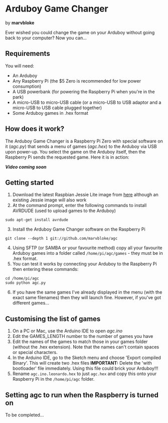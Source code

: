 # Arduboy Game Changer
by __marvbloke__

Ever wished you could change the game on your Arduboy without going back to your computer? Now you can...
## Requirements
You will need:
* An Arduboy
* Any Raspberry Pi (the $5 Zero is recommended for low power consumption)
* A USB powerbank (for powering the Raspberry Pi when you're in the park)
* A micro-USB to micro-USB cable (or a micro-USB to USB adaptor and a micro-USB to USB cable plugged together)
* Some Arduboy games in .hex format
## How does it work?
The Arduboy Game Changer is a Raspberry Pi Zero with special software on it (_agc.py_) that sends a menu of games (_agc.hex_) to the Arduboy via USB upon power-up. You select the game on the Arduboy itself, then the Raspberry Pi sends the requested game. Here it is in action:

___Video coming soon___

## Getting started
1. Download the latest Raspbian Jessie Lite image from [here](https://www.raspberrypi.org/downloads/raspbian/) although an existing Jessie image will also work
2. At the command prompt, enter the following commands to install AVRDUDE (used to upload games to the Arduboy)
```
sudo apt-get install avrdude
```
3. Install the Arduboy Game Changer software on the Raspberry Pi
```
git clone --depth 1 git://github.com/marvbloke/agc
```
4. Using SFTP (or SAMBA or your favourite method) copy all your favourite Arduboy games into a folder called ```/home/pi/agc/games``` - they must be in .hex format.
5. You can test it works by connecting your Arduboy to the Raspberry Pi then entering these commands:
```
cd /home/pi/agc
sudo python agc.py
```
6. If you have the same games I've already displayed in the menu (with the exact same filenames) then they will launch fine. However, if you've got different games...
## Customising the list of games
1. On a PC or Mac, use the Arduino IDE to open _agc.ino_
2. Edit the GAMES_LENGTH number to the number of games you have
3. Edit the names of the games to match those in your games folder (without the .hex extension). Note that the names can't contain spaces or special characters.
4. In the Arduino IDE, go to the Sketch menu and choose 'Export compiled Binary'. This will create two .hex files
__IMPORTANT:__ Delete the 'with bootloader' file immediately. Using this file could brick your Arduboy!!!
5. Rename ```agc.ino.leonardo.hex``` to just ```agc.hex``` and copy this onto your Raspberry Pi in the ```/home/pi/agc``` folder.
## Setting agc to run when the Raspberry is turned on
To be completed...
